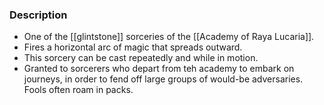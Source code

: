 ### Description
- One of the [[glintstone]] sorceries of the [[Academy of Raya Lucaria]].
- Fires a horizontal arc of magic that spreads outward.
- This sorcery can be cast repeatedly and while in motion.
- Granted to sorcerers who depart from teh academy to embark on journeys, in order to fend off large groups of would-be adversaries. Fools often roam in packs.